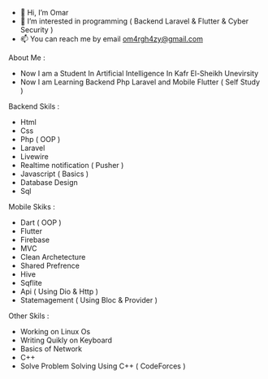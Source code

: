 - 👋 Hi, I’m Omar
- 👀 I’m interested in programming ( Backend Laravel & Flutter & Cyber Security )
- 📫 You can reach me by email om4rgh4zy@gmail.com

About Me :

  - Now I am a Student In Artificial Intelligence In Kafr El-Sheikh Unevirsity
  - Now I am Learning Backend Php Laravel and Mobile Flutter ( Self Study )

Backend Skils : 

  - Html
  - Css
  - Php ( OOP )
  - Laravel
  - Livewire
  - Realtime notification ( Pusher )
  - Javascript ( Basics )
  - Database Design
  - Sql


Mobile Skiks :

  - Dart ( OOP )
  - Flutter
  - Firebase
  - MVC
  - Clean Archetecture
  - Shared Prefrence
  - Hive
  - Sqflite
  - Api ( Using Dio & Http )
  - Statemagement ( Using Bloc & Provider )

Other Skils :

  - Working on Linux Os
  - Writing Quikly on Keyboard
  - Basics of Network
  - C++
  - Solve Problem Solving Using C++ ( CodeForces )

<!---
P-A-NN-D-A/P-A-NN-D-A is a ✨ special ✨ repository because its `README.md` (this file) appears on your GitHub profile.
You can click the Preview link to take a look at your changes.
--->
